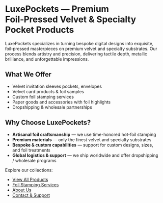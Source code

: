 # LuxePockets — Premium Foil‑Pressed Velvet & Specialty Pocket Products

LuxePockets specializes in turning bespoke digital designs into exquisite, foil‑pressed masterpieces on premium velvet and specialty substrates. Our process blends artistry and precision, delivering tactile depth, metallic brilliance, and unforgettable impressions.

## What We Offer

- Velvet invitation sleeves pockets, envelopes  
- Velvet card products & foil samples  
- Custom foil stamping services  
- Paper goods and accessories with foil highlights  
- Dropshipping & wholesale partnerships  

## Why Choose LuxePockets?

- **Artisanal foil craftsmanship** — we use time-honored hot-foil stamping  
- **Premium materials** — only the finest velvet and specialty substrates  
- **Bespoke & custom capabilities** — support for custom designs, sizes, and foil treatments  
- **Global logistics & support** — we ship worldwide and offer dropshipping / wholesale programs  

Explore our collections:

- [View All Products](/collections/all)  
- [Foil Stamping Services](/pages/hot-foil-stamping)  
- [About Us](/pages/about-us)  
- [Contact & Support](/pages/contact)
